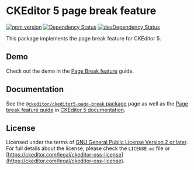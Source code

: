 CKEditor 5 page break feature
===========================

[![npm version](https://badge.fury.io/js/%40ckeditor%2Fckeditor5-page-break.svg)](https://www.npmjs.com/package/@ckeditor/ckeditor5-page-break)
[![Dependency Status](https://david-dm.org/ckeditor/ckeditor5-page-break/status.svg)](https://david-dm.org/ckeditor/ckeditor5-page-break)
[![devDependency Status](https://david-dm.org/ckeditor/ckeditor5-page-break/dev-status.svg)](https://david-dm.org/ckeditor/ckeditor5-page-break?type=dev)

This package implements the page break feature for CKEditor 5.

## Demo

Check out the demo in the [Page Break feature](https://ckeditor.com/docs/ckeditor5/latest/features/page-break.html) guide.

## Documentation

See the [`@ckeditor/ckeditor5-page-break` package](https://ckeditor.com/docs/ckeditor5/latest/api/page-break.html) page as well as the [Page break feature guide](https://ckeditor.com/docs/ckeditor5/latest/features/page-break.html) in [CKEditor 5 documentation](https://ckeditor.com/docs/ckeditor5/latest/).

## License

Licensed under the terms of [GNU General Public License Version 2 or later](http://www.gnu.org/licenses/gpl.html). For full details about the license, please check the `LICENSE.md` file or [https://ckeditor.com/legal/ckeditor-oss-license](https://ckeditor.com/legal/ckeditor-oss-license).
